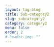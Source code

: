 ```yaml
---
layout: tag-blog
title: Sub-category2
slug: subcategory2
category: category2
menu: false
order: 2
# header-img: ""
---
```

